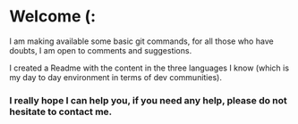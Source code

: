 # Welcome (:

I am making available some basic git commands, for all those who have doubts, I am open to comments and suggestions.

I created a Readme with the content in the three languages I know (which is my day to day environment in terms of dev communities).

### I really hope I can help you, if you need any help, please do not hesitate to contact me.
